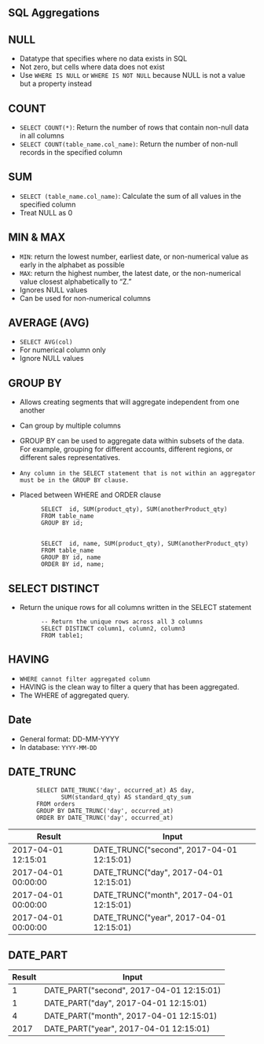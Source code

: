 ## SQL Aggregations

## NULL
- Datatype that specifies where no data exists in SQL
- Not zero, but cells where data does not exist
- Use `WHERE IS NULL` or `WHERE IS NOT NULL` because NULL is not a value but a property instead

## COUNT
- `SELECT COUNT(*)`: Return the number of rows that contain non-null data in all columns
- `SELECT COUNT(table_name.col_name)`: Return the number of non-null records in the specified column

## SUM
- `SELECT (table_name.col_name)`: Calculate the sum of all values in the specified column
- Treat NULL as 0

## MIN & MAX
- `MIN`: return the lowest number, earliest date, or non-numerical value as early in the alphabet as possible
- `MAX`: return the highest number, the latest date, or the non-numerical value closest alphabetically to “Z.”
- Ignores NULL values
- Can be used for non-numerical columns

## AVERAGE (AVG)
- `SELECT AVG(col)` 
- For numerical column only
- Ignore NULL values


## GROUP BY
- Allows creating segments that will aggregate independent from one another
- Can group by multiple columns
- GROUP BY can be used to aggregate data within subsets of the data. For example, grouping for different accounts, different regions, or different sales representatives.
- `Any column in the SELECT statement that is not within an aggregator must be in the GROUP BY clause.`
- Placed between WHERE and ORDER clause


            SELECT  id, SUM(product_qty), SUM(anotherProduct_qty)
            FROM table_name
            GROUP BY id;
            
            
            SELECT  id, name, SUM(product_qty), SUM(anotherProduct_qty)
            FROM table_name
            GROUP BY id, name
            ORDER BY id, name;

## SELECT DISTINCT
- Return the unique rows for all columns written in the SELECT statement

            -- Return the unique rows across all 3 columns
            SELECT DISTINCT column1, column2, column3
            FROM table1;

## HAVING
- `WHERE cannot filter aggregated column`
- HAVING is the clean way to filter a query that has been aggregated.
- The WHERE of aggregated query.

## Date
- General format: DD-MM-YYYY
- In database: `YYYY-MM-DD`           

## DATE_TRUNC

            
            SELECT DATE_TRUNC('day', occurred_at) AS day,
                   SUM(standard_qty) AS standard_qty_sum
            FROM orders
            GROUP BY DATE_TRUNC('day', occurred_at)
            ORDER BY DATE_TRUNC('day', occurred_at)
            
            
            
 |Result|Input|
 |------|-----|
 |2017-04-01 12:15:01|DATE_TRUNC("second", 2017-04-01 12:15:01)|
 |2017-04-01 00:00:00|DATE_TRUNC("day", 2017-04-01 12:15:01)|
 |2017-04-01 00:00:00|DATE_TRUNC("month", 2017-04-01 12:15:01)|
 |2017-04-01 00:00:00|DATE_TRUNC("year", 2017-04-01 12:15:01)|


## DATE_PART

 |Result|Input|
 |------|-----|
 |1|DATE_PART("second", 2017-04-01 12:15:01)|
 |1|DATE_PART("day", 2017-04-01 12:15:01)|
 |4|DATE_PART("month", 2017-04-01 12:15:01)|
 |2017|DATE_PART("year", 2017-04-01 12:15:01)|
